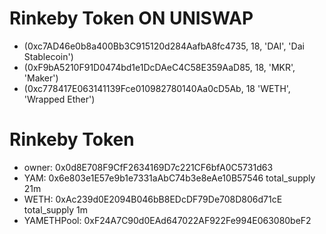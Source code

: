 # Rinkeby Token ON UNISWAP
- (0xc7AD46e0b8a400Bb3C915120d284AafbA8fc4735, 18, 'DAI', 'Dai Stablecoin')
- (0xF9bA5210F91D0474bd1e1DcDAeC4C58E359AaD85, 18, 'MKR', 'Maker')
- (0xc778417E063141139Fce010982780140Aa0cD5Ab, 18 'WETH', 'Wrapped Ether')

# Rinkeby Token
- owner: 0x0d8E708F9CfF2634169D7c221CF6bfA0C5731d63
- YAM: 0x6e803e1E57e9b1e7331aAbC74b3e8eAe10B57546   total_supply 21m
- WETH: 0xAc239d0E2094B046bB8EDcDF79De708D806d71cE  total_supply 1m
- YAMETHPool: 0xF24A7C90d0EAd647022AF922Fe994E063080beF2
